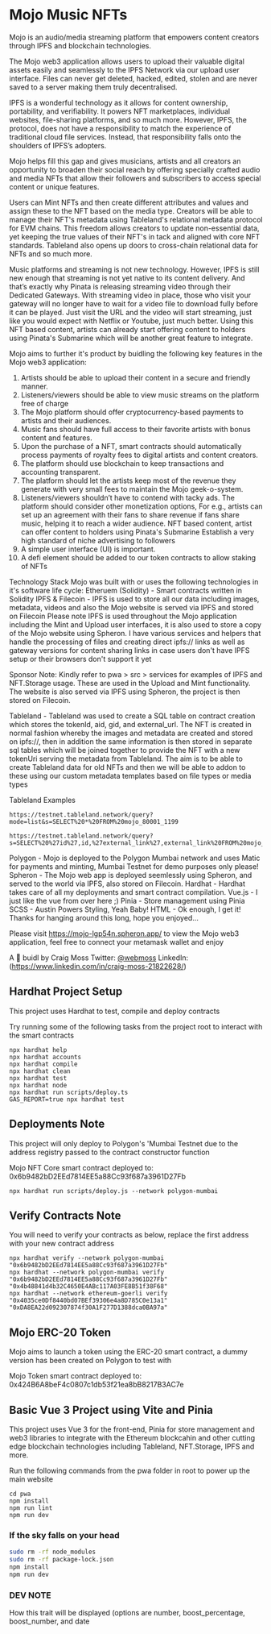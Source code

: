 # Mojo Music NFTs

Mojo is an audio/media streaming platform that empowers content creators through IPFS and blockchain technologies.

The Mojo web3 application allows users to upload their valuable digital assets easily and seamlessly to the IPFS Network via our upload user interface. Files can never get deleted, hacked, edited, stolen and are never saved to a server making them truly decentralised.

IPFS is a wonderful technology as it allows for content ownership, portability, and verifiability. It powers NFT marketplaces, individual websites, file-sharing platforms, and so much more. However, IPFS, the protocol, does not have a responsibility to match the experience of traditional cloud file services. Instead, that responsibility falls onto the shoulders of IPFS’s adopters.

Mojo helps fill this gap and gives musicians, artists and all creators an opportunity to broaden their social reach by offering specially crafted audio and media NFTs that allow their followers and subscribers to access special content or unique features.

Users can Mint NFTs and then create different attributes and values and assign these to the NFT based on the media type. Creators will be able to manage their NFT's metadata using Tableland's relational metadata protocol for EVM chains. This freedom allows creators to update non-essential data, yet keeping the true values of their NFT's in tack and aligned with core NFT standards. Tableland also opens up doors to cross-chain relational data for NFTs and so much more.

Music platforms and streaming is not new technology. However, IPFS is still new enough that streaming is not yet native to its content delivery. And that’s exactly why Pinata is releasing streaming video through their Dedicated Gateways. With streaming video in place, those who visit your gateway will no longer have to wait for a video file to download fully before it can be played. Just visit the URL and the video will start streaming, just like you would expect with Netflix or Youtube, just much better. Using this NFT based content, artists can already start offering content to holders using Pinata's Submarine which will be another great feature to integrate.

Mojo aims to further it's product by buidling the following key features in the Mojo web3 application:

1. Artists should be able to upload their content in a secure and friendly manner.
2. Listeners/viewers should be able to view music streams on the platform free of charge
3. The Mojo platform should offer cryptocurrency-based payments to artists and their audiences.
4. Music fans should have full access to their favorite artists with bonus content and features.
5. Upon the purchase of a NFT, smart contracts should automatically process payments of royalty fees to digital artists and content creators.
6. The platform should use blockchain to keep transactions and accounting transparent.
7. The platform should let the artists keep most of the revenue they generate with very small fees to maintain the Mojo geek-o-system.
8. Listeners/viewers shouldn’t have to contend with tacky ads. The platform should consider other monetization options,
   For e.g., artists can set up an agreement with their fans to share revenue if fans share music, helping it to reach a wider audience.
   NFT based content, artist can offer content to holders using Pinata's Submarine
   Establish a very high standard of niche advertising to followers
9. A simple user interface (UI) is important.
10. A defi element should be added to our token contracts to allow staking of NFTs

Technology Stack
Mojo was built with or uses the following technologies in it's software life cycle:
Etheruem (Solidity) - Smart contracts written in Solidity
IPFS & Filecoin - IPFS is used to store all our data including images, metadata, videos and also the Mojo website is served via IPFS and stored on Filecoin
Please note IPFS is used throughout the Mojo application including the Mint and Upload user interfaces, it is also used to store a copy of the Mojo website using Spheron. I have various services and helpers that handle the processing of files and creating direct ipfs:// links as well as gateway versions for content sharing links in case users don't have IPFS setup or their browsers don't support it yet

Sponsor Note: Kindly refer to pwa > src > services for examples of IPFS and NFT.Storage usage. These are used in the Upload and Mint functionality.
The website is also served via IPFS using Spheron, the project is then stored on Filecoin.

Tableland - Tableland was used to create a SQL table on contract creation which stores the tokenId, aid, gid, and external_url. The NFT is created in normal fashion whereby the images and metadata are created and stored on ipfs://, then in addition the same information is then stored in separate sql tables which will be joined together to provide the NFT with a new tokenUri serving the metadata from Tableland. The aim is to be able to create Tableland data for old NFTs and then we will be able to addon to these using our custom metadata templates based on file types or media types

Tableland Examples

```shell
https://testnet.tableland.network/query?mode=list&s=SELECT%20*%20FROM%20mojo_80001_1199
```

```shell
https://testnet.tableland.network/query?s=SELECT%20%27id%27,id,%27external_link%27,external_link%20FROM%20mojo_80001_1199%20WHERE%20id%3D1
```

Polygon - Mojo is deployed to the Polygon Mumbai network and uses Matic for payments and minting, Mumbai Testnet for demo purposes only please!
Spheron - The Mojo web app is deployed seemlessly using Spheron, and served to the world via IPFS, also stored on Filecoin.
Hardhat - Hardhat takes care of all my deployments and smart contract compilation.
Vue.js - I just like the vue from over here ;)
Pinia - Store management using Pinia
SCSS - Austin Powers Styling, Yeah Baby!
HTML - Ok enough, I get it! Thanks for hanging around this long, hope you enjoyed...

Please visit <https://mojo-lgp54n.spheron.app/> to view the Mojo web3 application, feel free to connect your metamask wallet and enjoy

A 🧪 buidl by Craig Moss
Twitter: [@webmoss](https://twitter.com/webmoss)
LinkedIn: (<https://www.linkedin.com/in/craig-moss-21822628/>)

## Hardhat Project Setup

This project uses Hardhat to test, compile and deploy contracts

Try running some of the following tasks from the project root to interact with the smart contracts

```shell
npx hardhat help
npx hardhat accounts
npx hardhat compile
npx hardhat clean
npx hardhat test
npx hardhat node
npx hardhat run scripts/deploy.ts
GAS_REPORT=true npx hardhat test
```

## Deployments Note

This project will only deploy to Polygon's 'Mumbai Testnet due to the address registry passed to the contract constructor function

Mojo NFT Core smart contract deployed to: 0x6b9482bD2EEd7814EE5a88Cc93f687a3961D27Fb

```shell
npx hardhat run scripts/deploy.js --network polygon-mumbai
```

## Verify Contracts Note

You will need to verify your contracts as below, replace the first address with your new contract address

```shell
npx hardhat verify --network polygon-mumbai "0x6b9482bD2EEd7814EE5a88Cc93f687a3961D27Fb"
npx hardhat --network polygon-mumbai verify "0x6b9482bD2EEd7814EE5a88Cc93f687a3961D27Fb" "0x4b48841d4b32C4650E4ABc117A03FE8B51f38F68"
npx hardhat --network ethereum-goerli verify "0x4035ce0Df8440bd07BEf39306e4a8D785C0e13a1" "0xDA8EA22d092307874f30A1F277D1388dca0BA97a"
```

## Mojo ERC-20 Token

Mojo aims to launch a token using the ERC-20 smart contract, a dummy version has been created on Polygon to test with

Mojo Token smart contract deployed to: 0x424B6A8beF4c0807c1db53f21ea8bB8217B3AC7e

## Basic Vue 3 Project using Vite and Pinia

This project uses Vue 3 for the front-end, Pinia for store management and web3 libraries to integrate with the Ethereum blockcahin and other cutting edge blockchain technologies including Tableland, NFT.Storage, IPFS and more.

Run the following commands from the pwa folder in root to power up the main website

```shell
cd pwa
npm install
npm run lint
npm run dev
```

### If the sky falls on your head

```bash
sudo rm -rf node_modules
sudo rm -rf package-lock.json
npm install
npm run dev
```

### DEV NOTE

How this trait will be displayed (options are number, boost_percentage, boost_number, and date
